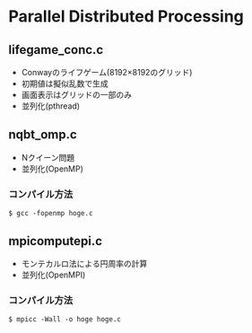 # Parallel Distributed Processing

## lifegame_conc.c
- Conwayのライフゲーム(8192×8192のグリッド)
- 初期値は擬似乱数で生成
- 画面表示はグリッドの一部のみ
- 並列化(pthread)

## nqbt_omp.c
- Nクイーン問題
- 並列化(OpenMP)

### コンパイル方法
```
$ gcc -fopenmp hoge.c
```
## mpicomputepi.c
- モンテカルロ法による円周率の計算
- 並列化(OpenMPI)

### コンパイル方法
```
$ mpicc -Wall -o hoge hoge.c
```

